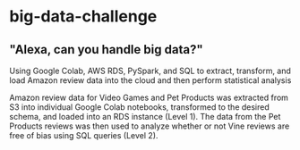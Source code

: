 # big-data-challenge

## "Alexa, can you handle big data?"
Using Google Colab, AWS RDS, PySpark, and SQL to extract, transform, and load Amazon review data into the cloud and then perform statistical analysis

Amazon review data for Video Games and Pet Products was extracted from S3 into individual Google Colab notebooks, transformed to the desired schema, and loaded into an RDS instance (Level 1). The data from the Pet Products reviews was then used to analyze whether or not Vine reviews are free of bias using SQL queries (Level 2). 
